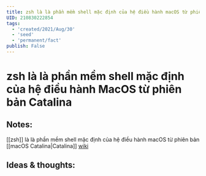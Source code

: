 ```yaml
---
title: zsh là là phần mềm shell mặc định của hệ điều hành macOS từ phiên bản Catalina
UID: 210830222854
tags:
  - 'created/2021/Aug/30'
  - 'seed'
  - 'permanent/fact'
publish: False
---
```

# zsh là là phần mềm shell mặc định của hệ điều hành MacOS từ phiên bản Catalina

## Notes:
[[zsh]] là là phần mềm shell mặc định của hệ điều hành macOS từ phiên bản [[macOS Catalina|Catalina]] [wiki](https://vi.wikipedia.org/wiki/Bash)

## Ideas & thoughts:
